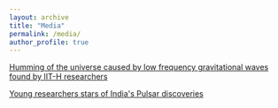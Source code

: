 ```yaml
---
layout: archive
title: "Media"
permalink: /media/
author_profile: true
---
```


[Humming of the universe caused by low frequency gravitational waves found by IIT-H researchers]("https://www.thehindu.com/news/national/telangana/humming-of-the-universe-caused-by-low-frequency-gravitational-waves-found-by-iit-h-researchers/article67044732.ece")


[Young researchers stars of India's Pulsar discoveries]("https://timesofindia.indiatimes.com/city/pune/young-researchers-stars-of-indias-pulsar-discoveries/articleshow/101427310.cms")

